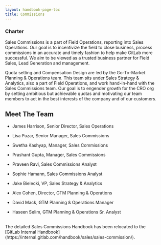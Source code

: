 ```yaml
---
layout: handbook-page-toc
title: Commissions
---
```




### **Charter**

Sales Commissions is a part of Field Operations, reporting into Sales Operations. Our goal is to incentivize the field to close business, process commissions in an accurate and timely fashion to help make GitLab more successful. We aim to be viewed as a trusted business partner for Field Sales, Lead Generation and management.

Quota setting and Compensation Design are led by the Go-To-Market Planning & Operations team. This team sits under Sales Strategy & Analytics, also a part of Field Operations, and work hand-in-hand with the Sales Commissions team. Our goal is to engender growth for the CRO org by setting ambitious but achievable quotas and motivating our team members to act in the best interests of the company and of our customers.


## **Meet The Team**

- James Harrison, Senior Director, Sales Operations
- Lisa Puzar, Senior Manager, Sales Commissions
- Swetha Kashyap, Manager, Sales Commissions
- Prashant Gupta, Manager, Sales Commissions
- Praveen Ravi, Sales Commissions Analyst
- Sophie Hamann, Sales Commissions Analyst 

- Jake Bielecki, VP, Sales Strategy & Analytics
- Alex Cohen, Director, GTM Planning & Operations
- David Mack, GTM Planning & Operations Manager
- Haseen Selim, GTM Planning & Operations Sr. Analyst

<BR>
The detailed Sales Commissions Handbook has been relocated to the [GitLab Internal Handbook](https://internal.gitlab.com/handbook/sales/sales-commission/).
